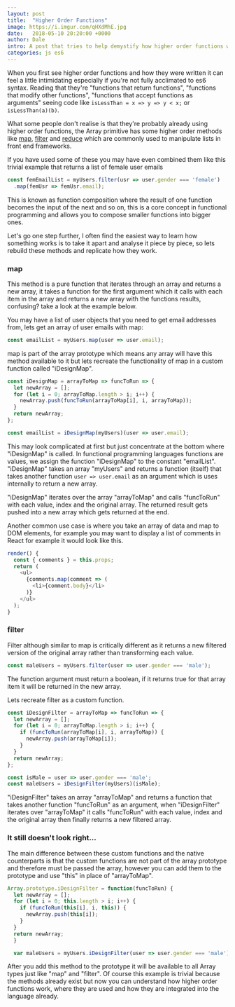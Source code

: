 ```yaml
---
layout: post
title:  "Higher Order Functions"
image: https://i.imgur.com/qHXdMhE.jpg
date:   2018-05-10 20:20:00 +0000
author: Dale
intro: A post that tries to help demystify how higher order functions work by looking at ones you probably already use.
categories: js es6
---
```


When you first see higher order functions and how they were written it can feel a little intimidating especially if you're not fully acclimated to es6 syntax. Reading that they're "functions that return functions", "functions that modify other functions", "functions that accept functions as arguments" seeing code like `isLessThan = x => y => y < x;` or `isLessThan(a)(b)`.

What some people don't realise is that they're probably already using higher order functions, the Array primitive has some higher order methods like [map](https://developer.mozilla.org/en-US/docs/Web/JavaScript/Reference/Global_Objects/Array/map), [filter](https://developer.mozilla.org/en-US/docs/Web/JavaScript/Reference/Global_Objects/Array/filter) and [reduce](https://developer.mozilla.org/en-US/docs/Web/JavaScript/Reference/Global_Objects/Array/Reduce) which are commonly used to manipulate lists in front end frameworks.

If you have used some of these you may have even combined them like this trivial example that returns a list of female user emails
```javascript
const femEmailList = myUsers.filter(usr => user.gender === 'female')
  .map(femUsr => femUsr.email);
```
This is known as function composition where the result of one function becomes the input of the next and so on, this is a core concept in functional programming and allows you to compose smaller functions into bigger ones.

Let's go one step further, I often find the easiest way to learn how something works is to take it apart and analyse it piece by piece, so lets rebuild these methods and replicate how they work.


### map
This method is a pure function that iterates through an array and returns a new array, it takes a function for the first argument which it calls with each item in the array and returns a new array with the functions results, confusing? take a look at the example below.

You may have a list of user objects that you need to get email addresses from, lets get an array of user emails with map:
```javascript
const emailList = myUsers.map(user => user.email);
```

map is part of the array prototype which means any array will have this method available to it but lets recreate the functionality of map in a custom function called "iDesignMap".

```javascript
const iDesignMap = arrayToMap => funcToRun => {
  let newArray = [];
  for (let i = 0; arrayToMap.length > i; i++) {
    newArray.push(funcToRun(arrayToMap[i], i, arrayToMap));
  }
  return newArray;
};

const emailList = iDesignMap(myUsers)(user => user.email);
```

This may look complicated at first but just concentrate at the bottom where "iDesignMap" is called.
In functional programming languages functions are values, we assign the function "iDesignMap" to the constant "emailList". "iDesignMap" takes an array "myUsers" and returns a function (itself) that takes another function `user => user.email` as an argument which is uses internally to return a new array.

"iDesignMap" iterates over the array "arrayToMap" and calls "funcToRun" with each value, index and the original array. The returned result gets pushed into a new array which gets returned at the end.

Another common use case is where you take an array of data and map to DOM elements, for example you may want to display a list of comments in React for example it would look like this.

```javascript
render() {
  const { comments } = this.props;
  return (
    <ul>
      {comments.map(comment => (
        <li>{comment.body}</li>
      )}
    </ul>
  );
}
```

### filter

Filter although similar to map is critically different as it returns a new filtered version of the original array rather than transforming each value.
```javascript
const maleUsers = myUsers.filter(user => user.gender === 'male');
```
The function argument must return a boolean, if it returns true for that array item it will be returned in the new array.

Lets recreate filter as a custom function.

```javascript
const iDesignFilter = arrayToMap => funcToRun => {
  let newArray = [];
  for (let i = 0; arrayToMap.length > i; i++) {
    if (funcToRun(arrayToMap[i], i, arrayToMap)) {
      newArray.push(arrayToMap[i]);
    }
  }
  return newArray;
};

const isMale = user => user.gender === 'male';
const maleUsers = iDesignFilter(myUsers)(isMale);
```

"iDesignFilter" takes an array "arrayToMap" and returns a function that takes another function "funcToRun" as an argument, when "iDesignFilter" iterates over "arrayToMap" it calls "funcToRun" with each value, index and the original array then finally returns a new filtered array.


### It still doesn't look right...

The main difference between these custom functions and the native counterparts is that the custom functions are not part of the array prototype and therefore must be passed the array, however you can add them to the prototype and use "this" in place of "arrayToMap".

```javascript
Array.prototype.iDesignFilter = function(funcToRun) {
  let newArray = [];
  for (let i = 0; this.length > i; i++) {
    if (funcToRun(this[i], i, this)) {
      newArray.push(this[i]);
    }
  }
  return newArray;
  }

  var maleUsers = myUsers.iDesignFilter(user => user.gender === 'male');
```

After you add this method to the prototype it will be available to all Array types just like "map" and "filter".
Of course this example is trivial because the methods already exist but now you can understand how higher order functions work, where they are used and how they are integrated into the language already.
